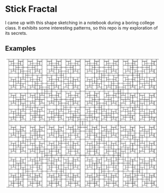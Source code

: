 # Stick Fractal

I came up with this shape sketching in a notebook during a boring college class. It exhibits some interesting patterns, so this repo is my exploration of its secrets.

## Examples
![image resulting from algorithm, lines chaotically organized at 90-degree angles into a single square](img/63_steps.png)